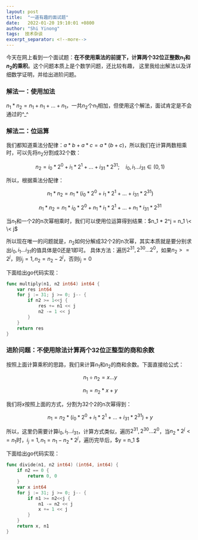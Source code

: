 ```yaml
---
layout: post 
title:  "一道有趣的面试题"
date:   2022-01-20 19:10:01 +0800 
author: "Shi Yinong"
tags:  技术杂谈
excerpt_separator: <!--more-->
---
```

今天在网上看到一个面试题：**在不使用乘法的前提下，计算两个32位正整数$n_1$和$n_2$的乘积**。这个问题本质上是个数学问题，还比较有趣，
这里我给出解法以及详细数学证明，并给出进阶问题。
<!--more-->

### **解法一：使用加法**

$n_1 * n_2 = n_1 + n_1 + ... + n_1$，一共$n_2$个$n_1$相加，但使用这个解法，面试肯定是不会通过的^_^

### **解法二：位运算**

我们都知道乘法分配律：$a * b + a * c = a * (b+c)$，所以我们在计算两数相乘时，可以先将$n_2$分割成32个数：

$$ n_2 = i_0 * 2^0 + i_1 * 2^1 + ... + i_{31} * 2^{31} ; \quad i_0, i_1 ... i_{31} \in (0, 1) $$

所以，根据乘法分配律：

$$
n_1 * n_2 = n_1 * ( i_0 * 2^0 + i_1 * 2^1 + ... + i_{31} * 2^{31} )
$$

$$
n_1 * n_2 = n_1 * i_0 * 2^0 + n_1 * i_1 * 2^1 + ... +  n_1 * i_{31} * 2^{31} 
$$

当$n_1$和一个2的n次幂相乘时，我们可以使用位运算得到结果：$n_1 * 2^j = n_1 \< \< j$

所以现在唯一的问题就是，$n_2$如何分解成32个2的n次幂，其实本质就是要分别求出$i_0, i_1 ... i_{31}$的值具体是0还是1即可。
具体方法：遍历$2^{31}, 2^{30} ... 2^0$，如果$n_2 >= 2^j$，则$i_j = 1, n_2 = n_2 - 2^j$，否则$i_j=0$

下面给出go代码实现：
```go
func multiply(n1, n2 int64) int64 {
	var res int64
	for j := 31; j >= 0; j-- {
		if n2 >= 1<<j {
			res += n1 << j
			n2 -= 1 << j
		}
	}
	return res
}
```

### 进阶问题：不使用除法计算两个32位正整型的商和余数
按照上面计算乘积的思路，我们来计算$n_1$和$n_2$的商和余数。下面直接给公式：

$$
n_1 \div n_2 = x ... y
$$

$$
n_1 = n_2*x + y
$$

我们将$x$按照上面的方式，分割为32个2的n次幂得到：

$$
n_1 = n_2*( i_0 * 2^0 + i_1 * 2^1 + ... + i_{31} * 2^{31} ) + y
$$

所以，这里仍需要计算$i_0, i_1 ... i_{31}$，计算方式类似，遍历$2^{31}, 2^{30} ... 2^0$，当$n_2 * 2^j <= n_1$时，$i_j = 1, n_1 = n_1 - n_2 * 2^j$，遍历完毕后，$y = n_1 $

下面给出go代码实现：
```go
func divide(n1, n2 int64) (int64, int64) {
	if n2 == 0 {
		return 0, 0
	}
	var x int64
	for j := 31; j >= 0; j-- {
		if n1 >= n2<<j {
			n1 -= n2 << j
			x += 1 << j
		}
	}
	return x, n1
}
```